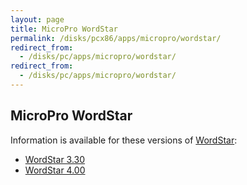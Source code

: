 ```yaml
---
layout: page
title: MicroPro WordStar
permalink: /disks/pcx86/apps/micropro/wordstar/
redirect_from:
  - /disks/pc/apps/micropro/wordstar/
redirect_from:
  - /disks/pc/apps/micropro/wordstar/
---
```


MicroPro WordStar
---

Information is available for these versions of [WordStar](https://en.wikipedia.org/wiki/WordStar):

* [WordStar 3.30](3.30/)
* [WordStar 4.00](4.00/)
